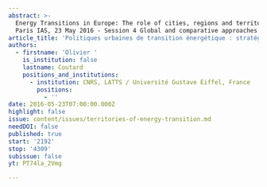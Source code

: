 ```yaml
---
abstract: >-
  Energy Transitions in Europe: The role of cities, regions and territories.
  Paris IAS, 23 May 2016 - Session 4 Global and comparative approaches
article_title: 'Politiques urbaines de transition énergétique : stratégies, projets, enjeux'
authors:
  - firstname: 'Olivier '
    is_institution: false
    lastname: Coutard
    positions_and_institutions:
      - institution: CNRS, LATTS / Université Gustave Eiffel, France
        positions:
          - ''
date: 2016-05-23T07:00:00.000Z
highlight: false
issue: content/issues/territories-of-energy-transition.md
needDOI: false
published: true
start: '2192'
stop: '4309'
subissue: false
yt: PT74la_2Vmg

---
```

<Youtube yt="PT74la_2Vmg" caption="Politiques urbaines de transition énergétique : stratégies, projets, enjeux" start="2192" stop="4309"></Youtube>
